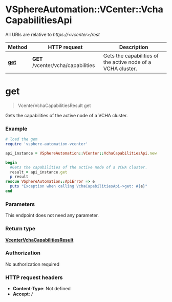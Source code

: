 # VSphereAutomation::VCenter::VchaCapabilitiesApi

All URIs are relative to *https://&lt;vcenter&gt;/rest*

Method | HTTP request | Description
------------- | ------------- | -------------
[**get**](VchaCapabilitiesApi.md#get) | **GET** /vcenter/vcha/capabilities | Gets the capabilities of the active node of a VCHA cluster.


# **get**
> VcenterVchaCapabilitiesResult get

Gets the capabilities of the active node of a VCHA cluster.

### Example
```ruby
# load the gem
require 'vsphere-automation-vcenter'

api_instance = VSphereAutomation::VCenter::VchaCapabilitiesApi.new

begin
  #Gets the capabilities of the active node of a VCHA cluster.
  result = api_instance.get
  p result
rescue VSphereAutomation::ApiError => e
  puts "Exception when calling VchaCapabilitiesApi->get: #{e}"
end
```

### Parameters
This endpoint does not need any parameter.

### Return type

[**VcenterVchaCapabilitiesResult**](VcenterVchaCapabilitiesResult.md)

### Authorization

No authorization required

### HTTP request headers

 - **Content-Type**: Not defined
 - **Accept**: */*



